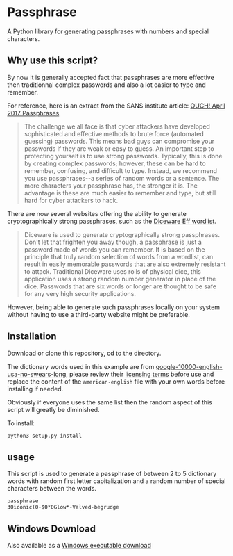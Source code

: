 # Passphrase

A Python library for generating passphrases with numbers and special characters.


## Why use this script?

By now it is generally accepted fact that passphrases are more effective then traditionnal complex passwords and also a lot easier to type and remember.

For reference, here is an extract from the SANS institute article: [OUCH!  April 2017 Passphrases](https://www.sans.org/security-awareness-training/ouch-newsletter/2017/passphrases)
> The challenge we all face is that cyber attackers have developed sophisticated and effective methods to brute force (automated guessing) passwords. This means bad guys can compromise your passwords if they are weak or easy to guess. An important step to protecting yourself is to use strong passwords. Typically, this is done by creating complex passwords; however, these can be hard to remember, confusing, and difficult to type. Instead, we recommend you use passphrases--a series of random words or a sentence. The more characters your passphrase has, the stronger it is.  The advantage is these are much easier to remember and type, but still hard for cyber attackers to hack.

There are now several websites offering the ability to generate cryptographically strong passphrases, such as the [Diceware Eff wordlist](https://www.rempe.us/diceware/#eff).
> Diceware is used to generate cryptographically strong passphrases. Don't let that frighten you away though, a passphrase is just a password made of words you can remember. It is based on the principle that truly random selection of words from a wordlist, can result in easily memorable passwords that are also extremely resistant to attack. Traditional Diceware uses rolls of physical dice, this application uses a strong random number generator in place of the dice. Passwords that are six words or longer are thought to be safe for any very high security applications.

However, being able to generate such passphrases locally on your system without having to use a third-party website might be preferable.


## Installation

Download or clone this repository, cd to the directory.

The dictionary words used in this example are from [google-10000-english-usa-no-swears-long](https://github.com/first20hours/google-10000-english/blob/master/google-10000-english-usa-no-swears-long.txt), please review their [licensing terms](https://github.com/first20hours/google-10000-english/blob/master/LICENSE.md) before use and replace the content of the `american-english` file with your own words before installing if needed.

Obviously if everyone uses the same list then the random aspect of this script will greatly be diminished.


To install:

```
python3 setup.py install
```


## usage

This script is used to generate a passphrase of between 2 to 5 dictionary words with random first letter
capitalization and a random number of special characters between the words.


```
passphrase
30iconic(0-$0*0Glow*-Valved-begrudge
```

## Windows Download
Also available as a [Windows executable download](https://github.com/Videre-Research-LLC/python-passphrase/releases/tag/v1.0)
